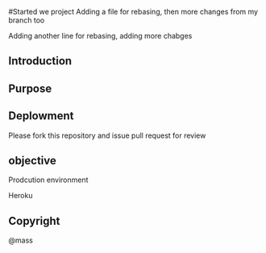 #Started we project
Adding a file for rebasing, then more changes from my branch too

Adding another line for rebasing, adding more chabges
## Introduction

## Purpose


## Deplowment

Please fork this repository and issue pull request for review
## objective

Prodcution environment

Heroku

## Copyright

@mass

